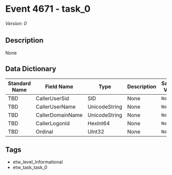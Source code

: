 # Event 4671 - task_0
###### Version: 0

## Description
None

## Data Dictionary
|Standard Name|Field Name|Type|Description|Sample Value|
|---|---|---|---|---|
|TBD|CallerUserSid|SID|None|`None`|
|TBD|CallerUserName|UnicodeString|None|`None`|
|TBD|CallerDomainName|UnicodeString|None|`None`|
|TBD|CallerLogonId|HexInt64|None|`None`|
|TBD|Ordinal|UInt32|None|`None`|

## Tags
* etw_level_Informational
* etw_task_task_0